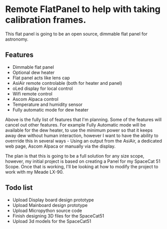 # Remote FlatPanel to help with taking calibration frames.

This flat panel is going to be an open source, dimmable flat panel for astronomy.

## Features
- Dimmable flat panel
- Optional dew heater
- Flat panel acts like lens cap
- AsiAir remote controlable (both for heater and panel)
- oLed display for local control
- Wifi remote control
- Ascom Alpaca control
- Temperature and humidity sensor
- Fully automatic mode for dew heater

Above is the fully list of features that I'm planning.  Some of the features will cancel out other features. For example Fully Automatic mode will be available for the dew heater, to use the minimum power so that it keeps away dew without human interaction, however I want to have the ability to overrride this in several ways - Using an output from the AsiAir, a dedicated web page, Ascom Alpaca or manually via the display.

The plan is that this is going to be a full solution for any size scope, however, my initial project is based on creating a Panel for my SpaceCat 51 Scope.   Once that is working, I'll be looking at how to modify the project to work with my Meade LX-90.


## Todo list
- Upload Display board design prototype
- Upload Mainboard design prototype
- Upload Micropython source code
- Finish designing 3D files for the SpaceCat51
- Upload 3d models for the SpaceCat51
